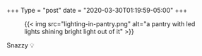 +++
Type = "post"
date = "2020-03-30T01:19:59-05:00"
+++

<figure>
{{< img src="lighting-in-pantry.png" alt="a pantry with led lights shining bright light out of it" >}}
</figure>

Snazzy 💡
